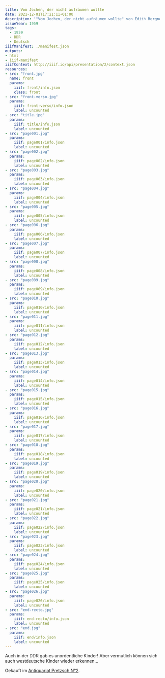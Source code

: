 ```yaml
---
title: Vom Jochen, der nicht aufräumen wollte
date: 2021-12-01T17:21:11+01:00
description: '"Vom Jochen, der nicht aufräumen wollte" von Edith Bergner, illustriert von Ingeborg Meyer-Rey, 3. Auflage, erschienen 1959 im Kinderbuchverlag, Berlin. <a class="worldcat" href="http://www.worldcat.org/oclc/254943864">&nbsp;</a>'
issueYear: 1959
tags:
  - 1959
  - DDR
  - Deutsch
iiifManifest: ./manifest.json
outputs:
- html
- iiif-manifest
iiifContext: http://iiif.io/api/presentation/2/context.json
resources:
- src: "front.jpg"
  name: front
  params:
    iiif: front/info.json
    class: front
- src: "front-verso.jpg"
  params:
    iiif: front-verso/info.json
    label: uncounted
- src: "title.jpg"
  params:
    iiif: title/info.json
    label: uncounted
- src: "page001.jpg"
  params:
    iiif: page001/info.json
    label: uncounted
- src: "page002.jpg"
  params:
    iiif: page002/info.json
    label: uncounted
- src: "page003.jpg"
  params:
    iiif: page003/info.json
    label: uncounted
- src: "page004.jpg"
  params:
    iiif: page004/info.json
    label: uncounted
- src: "page005.jpg"
  params:
    iiif: page005/info.json
    label: uncounted
- src: "page006.jpg"
  params:
    iiif: page006/info.json
    label: uncounted
- src: "page007.jpg"
  params:
    iiif: page007/info.json
    label: uncounted
- src: "page008.jpg"
  params:
    iiif: page008/info.json
    label: uncounted
- src: "page009.jpg"
  params:
    iiif: page009/info.json
    label: uncounted
- src: "page010.jpg"
  params:
    iiif: page010/info.json
    label: uncounted
- src: "page011.jpg"
  params:
    iiif: page011/info.json
    label: uncounted
- src: "page012.jpg"
  params:
    iiif: page012/info.json
    label: uncounted
- src: "page013.jpg"
  params:
    iiif: page013/info.json
    label: uncounted
- src: "page014.jpg"
  params:
    iiif: page014/info.json
    label: uncounted
- src: "page015.jpg"
  params:
    iiif: page015/info.json
    label: uncounted
- src: "page016.jpg"
  params:
    iiif: page016/info.json
    label: uncounted
- src: "page017.jpg"
  params:
    iiif: page017/info.json
    label: uncounted
- src: "page018.jpg"
  params:
    iiif: page018/info.json
    label: uncounted
- src: "page019.jpg"
  params:
    iiif: page019/info.json
    label: uncounted
- src: "page020.jpg"
  params:
    iiif: page020/info.json
    label: uncounted
- src: "page021.jpg"
  params:
    iiif: page021/info.json
    label: uncounted
- src: "page022.jpg"
  params:
    iiif: page022/info.json
    label: uncounted
- src: "page023.jpg"
  params:
    iiif: page023/info.json
    label: uncounted
- src: "page024.jpg"
  params:
    iiif: page024/info.json
    label: uncounted
- src: "page025.jpg"
  params:
    iiif: page025/info.json
    label: uncounted
- src: "page026.jpg"
  params:
    iiif: page026/info.json
    label: uncounted
- src: "end-recto.jpg"
  params:
    iiif: end-recto/info.json
    label: uncounted
- src: "end.jpg"
  params:
    iiif: end/info.json
    label: uncounted
---
```

Auch in der DDR gab es unordentliche Kinder!<!--more-->
Aber vermutlich können sich auch westdeutsche Kinder wieder erkennen...

<div class="source">Gekauft im <a href="https://antiquariat-pretzsch.de/">Antiquariat Pretzsch N°2</a>.</div>
